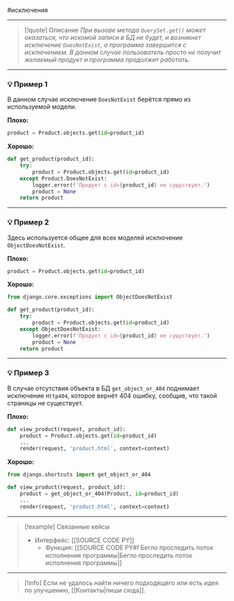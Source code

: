 #исключения
***

> [!quote] Описание
>_При вызове метода `QuerySet.get()` может оказаться, что искомой записи в БД не будет, и возникнет исключение `DoesNotExist`, а программа завершится с исключением.
В данном случае пользователь просто не получит желаемый продукт и программа продолжит работать._

***
### 💡 Пример 1
В данном случае исключение `DoesNotExist` берётся прямо из используемой модели.

**Плохо:**
```python
product = Product.objects.get(id=product_id)
```

**Хорошо:**
```python
def get_product(product_id):
	try:
		product = Product.objects.get(id=product_id)
	except Product.DoesNotExist:
		logger.error(f'Продукт с id={product_id} не сущуствует.')
		product = None
	return product
```

***
### 💡 Пример 2
Здесь используется общее для всех моделей исключение `ObjectDoesNotExist`.

**Плохо:**
```python
product = Product.objects.get(id=product_id)
```

**Хорошо:**
```python
from django.core.exceptions import ObjectDoesNotExist

def get_product(product_id):
	try:
		product = Product.objects.get(id=product_id)
	except ObjectDoesNotExist:
		logger.error(f'Продукт с id={product_id} не сущуствует.')
		product = None
	return product
```

***
### 💡 Пример 3
В случае отсутствия объекта в БД `get_object_or_404` поднимает исключение `Http404`, которое вернёт 404 ошибку, сообщив, что такой страницы не существует.

**Плохо:**
```python
def view_product(request, product_id):
	product = Product.objects.get(id=product_id)
	...
	render(request, 'product.html', context=context)
```

**Хорошо:**
```python
from django.shortcuts import get_object_or_404

def view_product(request, product_id):
	product = get_object_or_404(Product, id=product_id)
	...
	render(request, 'product.html', context=context)
```

***

> [!example] Связанные кейсы
>- Интерфейс: [[SOURCE CODE PY]]
>	- Функция: [[SOURCE CODE PY#𝑓 Бегло проследить поток исполнения программы|Бегло проследить поток исполнения программы]]

***

> [!info]
> Если не удалось найти ничего подходящего или есть идея по улучшению, [[Контакты|пиши сюда]].
